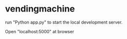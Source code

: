 # vendingmachine

run "Python app.py" to start the local development server.

Open "localhost:5000" at browser